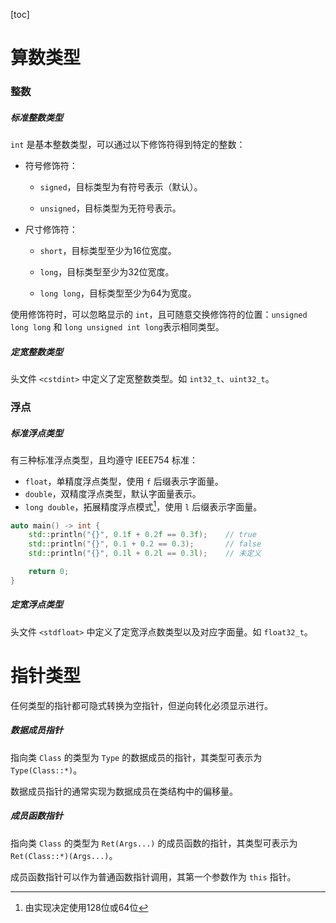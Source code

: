 [toc]

# 算数类型

### 整数

##### 标准整数类型

`int` 是基本整数类型，可以通过以下修饰符得到特定的整数：

* 符号修饰符：

  *   `signed`，目标类型为有符号表示（默认）。

  *   `unsigned`，目标类型为无符号表示。

* 尺寸修饰符：

  *   `short`，目标类型至少为16位宽度。

  *   `long`，目标类型至少为32位宽度。

  *   `long long`，目标类型至少为64为宽度。

使用修饰符时，可以忽略显示的 `int`，且可随意交换修饰符的位置：`unsigned long long` 和 `long unsigned int long`表示相同类型。

##### 定宽整数类型

头文件 `<cstdint>` 中定义了定宽整数类型。如 `int32_t`、`uint32_t`。

### 浮点

##### 标准浮点类型

有三种标准浮点类型，且均遵守 IEEE754 标准：

* `float`，单精度浮点类型，使用 `f` 后缀表示字面量。
* `double`，双精度浮点类型，默认字面量表示。
* `long double`，拓展精度浮点模式[^1]，使用 `l` 后缀表示字面量。

```cpp
auto main() -> int {
	std::println("{}", 0.1f + 0.2f == 0.3f);	// true
	std::println("{}", 0.1 + 0.2 == 0.3);		// false
	std::println("{}", 0.1l + 0.2l == 0.3l);	// 未定义

	return 0;
}
```

##### 定宽浮点类型

头文件 `<stdfloat>` 中定义了定宽浮点数类型以及对应字面量。如 `float32_t`。

# 指针类型

任何类型的指针都可隐式转换为空指针，但逆向转化必须显示进行。

##### 数据成员指针

指向类 `Class` 的类型为 `Type` 的数据成员的指针，其类型可表示为 `Type(Class::*)`。

数据成员指针的通常实现为数据成员在类结构中的偏移量。

##### 成员函数指针

指向类 `Class` 的类型为 `Ret(Args...)` 的成员函数的指针，其类型可表示为 `Ret(Class::*)(Args...)`。

成员函数指针可以作为普通函数指针调用，其第一个参数作为 `this` 指针。




[^1]: 由实现决定使用128位或64位

